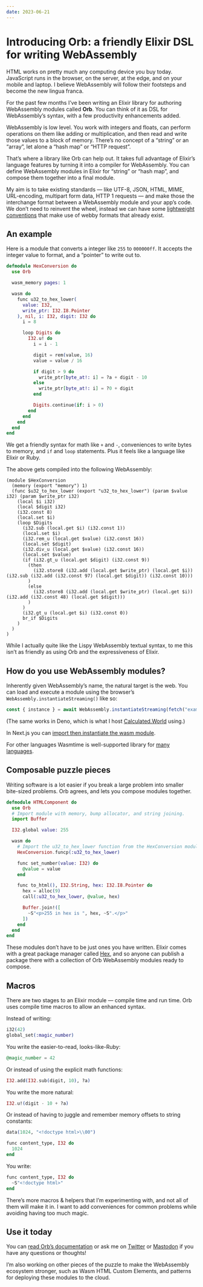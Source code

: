 ```yaml
---
date: 2023-06-21
---
```


# Introducing Orb: a friendly Elixir DSL for writing WebAssembly

HTML works on pretty much any computing device you buy today. JavaScript runs in the browser, on the server, at the edge, and on your mobile and laptop. I believe WebAssembly will follow their footsteps and become the new lingua franca.

For the past few months I’ve been writing an Elixir library for authoring WebAssembly modules called **Orb**. You can think of it as DSL for WebAssembly’s syntax, with a few productivity enhancements added.

WebAssembly is low level. You work with integers and floats, can perform operations on them like adding or multiplication, and then read and write those values to a block of memory. There’s no concept of a “string” or an “array”, let alone a “hash map” or “HTTP request”.

That’s where a library like Orb can help out. It takes full advantage of Elixir’s language features by turning it into a compiler for WebAssembly. You can define WebAssembly modules in Elixir for “string” or “hash map”, and compose them together into a final module.

My aim is to take existing standards — like UTF-8, JSON, HTML, MIME, URL-encoding, multipart form data, HTTP 1 requests — and make those the interchange format between a WebAssembly module and your app’s code. We don’t need to reinvent the wheel, instead we can have some [lightweight conventions](https://calculated.world/conventions) that make use of webby formats that already exist.

## An example

Here is a module that converts a integer like `255` to `000000ff`. It accepts the integer value to format, and a “pointer” to write out to.

```elixir
defmodule HexConversion do
  use Orb

  wasm_memory pages: 1

  wasm do
    func u32_to_hex_lower(
      value: I32,
      write_ptr: I32.I8.Pointer
    ), nil, i: I32, digit: I32 do
      i = 8

      loop Digits do
        I32.u! do
          i = i - 1

          digit = rem(value, 16)
          value = value / 16

          if digit > 9 do
            write_ptr[byte_at!: i] = ?a + digit - 10
          else
            write_ptr[byte_at!: i] = ?0 + digit
          end

          Digits.continue(if: i > 0)
        end
      end
    end
  end
end
```

We get a friendly syntax for math like `+` and `-`, conveniences to write bytes to memory, and `if` and `loop` statements. Plus it feels like a language like Elixir or Ruby.

The above gets compiled into the following WebAssembly:

```wasm
(module $HexConversion
  (memory (export "memory") 1)
  (func $u32_to_hex_lower (export "u32_to_hex_lower") (param $value i32) (param $write_ptr i32)
    (local $i i32)
    (local $digit i32)
    (i32.const 8)
    (local.set $i)
    (loop $Digits
      (i32.sub (local.get $i) (i32.const 1))
      (local.set $i)
      (i32.rem_u (local.get $value) (i32.const 16))
      (local.set $digit)
      (i32.div_u (local.get $value) (i32.const 16))
      (local.set $value)
      (if (i32.gt_u (local.get $digit) (i32.const 9))
        (then
          (i32.store8 (i32.add (local.get $write_ptr) (local.get $i)) (i32.sub (i32.add (i32.const 97) (local.get $digit)) (i32.const 10)))
        )
        (else
          (i32.store8 (i32.add (local.get $write_ptr) (local.get $i)) (i32.add (i32.const 48) (local.get $digit)))
        )
      )
      (i32.gt_u (local.get $i) (i32.const 0))
      br_if $Digits
    )
  )
)
```

While I actually quite like the Lispy WebAssembly textual syntax, to me this isn’t as friendly as using Orb and the expressiveness of Elixir.

## How do you use WebAssembly modules?

Inherently given WebAssembly’s name, the natural target is the web. You can load and execute a module using the browser’s `WebAssembly.instantiateStreaming()` like so:

```js
const { instance } = await WebAssembly.instantiateStreaming(fetch("example.wasm"));
```

(The same works in Deno, which is what I host [Calculated.World](https://calculated.world/) using.)

In Next.js you can [import then instantiate the wasm module](https://nextjs.org/docs/messages/middleware-dynamic-wasm-compilation).

For other languages Wasmtime is well-supported library for [many languages](https://docs.wasmtime.dev/lang.html).

## Composable puzzle pieces

Writing software is a lot easier if you break a large problem into smaller bite-sized problems. Orb agrees, and lets you compose modules together.

```elixir
defmodule HTMLComponent do
  use Orb
  # Import module with memory, bump allocator, and string joining.
  import Buffer

  I32.global value: 255

  wasm do
    # Import the u32_to_hex_lower function from the HexConversion module.
    HexConversion.funcp(:u32_to_hex_lower)

    func set_number(value: I32) do
      @value = value
    end

    func to_html(), I32.String, hex: I32.I8.Pointer do
      hex = alloc(9)
      call(:u32_to_hex_lower, @value, hex)

      Buffer.join!([
        ~S"<p>255 in hex is ", hex, ~S".</p>"
      ])
    end
  end
end
```

These modules don’t have to be just ones you have written. Elixir comes with a great package manager called [Hex](https://hex.pm), and so anyone can publish a package there with a collection of Orb WebAssembly modules ready to compose.

## Macros

There are two stages to an Elixir module — compile time and run time. Orb uses compile time macros to allow an enhanced syntax.

Instead of writing:

```elixir
i32(42)
global_set(:magic_number)
```

You write the easier-to-read, looks-like-Ruby:

```elixir
@magic_number = 42
```

Or instead of using the explicit math functions:

```elixir
I32.add(I32.sub(digit, 10), ?a)
```

You write the more natural:

```elixir
I32.u!(digit - 10 + ?a)
```

Or instead of having to juggle and remember memory offsets to string constants:

```elixir
data(1024, "<!doctype html>\\00")

func content_type, I32 do
  1024
end
```

You write:

```elixir
func content_type, I32 do
  ~S"<!doctype html>"
end
```

There’s more macros & helpers that I’m experimenting with, and not all of them will make it in. I want to add conveniences for common problems while avoiding having too much magic.

## Use it today

You can [read Orb’s documentation](https://hexdocs.pm/orb/) or ask me on [Twitter](http://twitter.com/royalicing/status/1651430346821623809) or [Mastodon]() if you have any questions or thoughts!

I’m also working on other pieces of the puzzle to make the WebAssembly ecosystem stronger, such as Wasm HTML Custom Elements, and patterns for deploying these modules to the cloud.
